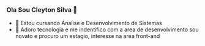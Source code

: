 ### Ola Sou Cleyton Silva 👋


- 🌱 Estou cursando Ánalise e Desenvolvimento de Sistemas 
- 💬 Adoro tecnologia e me indentifico com a area de desenvolvimento sou novato e procuro um estagio, interesse na area front-and
